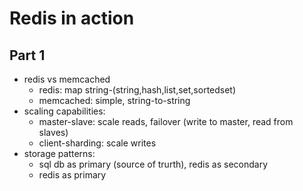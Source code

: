 # Redis in action

## Part 1
- redis vs memcached
    - redis: map string-(string,hash,list,set,sortedset)
    - memcached: simple, string-to-string
- scaling capabilities:
    - master-slave: scale reads, failover (write to master, read from slaves)
    - client-sharding: scale writes
- storage patterns:
    - sql db as primary (source of trurth), redis as secondary
    - redis as primary